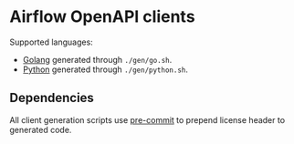 <!--
 Licensed to the Apache Software Foundation (ASF) under one
 or more contributor license agreements.  See the NOTICE file
 distributed with this work for additional information
 regarding copyright ownership.  The ASF licenses this file
 to you under the Apache License, Version 2.0 (the
 "License"); you may not use this file except in compliance
 with the License.  You may obtain a copy of the License at

   http://www.apache.org/licenses/LICENSE-2.0

 Unless required by applicable law or agreed to in writing,
 software distributed under the License is distributed on an
 "AS IS" BASIS, WITHOUT WARRANTIES OR CONDITIONS OF ANY
 KIND, either express or implied.  See the License for the
 specific language governing permissions and limitations
 under the License.
-->

# Airflow OpenAPI clients

Supported languages:

* [Golang](https://github.com/apache/airflow-client-go) generated through `./gen/go.sh`.
* [Python](https://github.com/apache/airflow-client-python) generated through `./gen/python.sh`.

## Dependencies

All client generation scripts use [pre-commit](https://pre-commit.com/#install)
to prepend license header to generated code.

